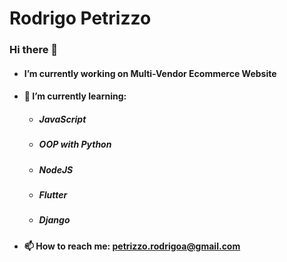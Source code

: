 # Rodrigo Petrizzo

### Hi there 👋
- #### I’m currently working on Multi-Vendor Ecommerce Website
- #### 🌱 I’m currently learning:
    - ##### JavaScript
    - ##### OOP with Python
    - ##### NodeJS
    - ##### Flutter
    - ##### Django
- #### 📫 How to reach me: petrizzo.rodrigoa@gmail.com
